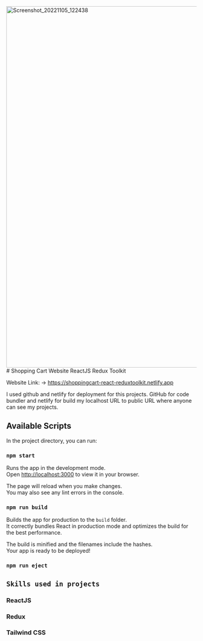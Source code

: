 <img width="956" alt="Screenshot_20221105_122438" src="https://user-images.githubusercontent.com/76960865/200179723-8a3e43f7-715e-4de9-890b-b6e468f963ef.png">
# Shopping Cart Website ReactJS Redux Toolkit

Website Link: -> https://shoppingcart-react-reduxtoolkit.netlify.app

I used github and netlify for deployment for this projects.
GitHub for code bundler and netlify for build my localhost
URL to public URL where anyone can see my projects.

## Available Scripts

In the project directory, you can run:

### `npm start`

Runs the app in the development mode.\
Open [http://localhost:3000](http://localhost:3000) to view it in your browser.

The page will reload when you make changes.\
You may also see any lint errors in the console.


### `npm run build`

Builds the app for production to the `build` folder.\
It correctly bundles React in production mode and optimizes the build for the best performance.

The build is minified and the filenames include the hashes.\
Your app is ready to be deployed!


### `npm run eject`

## `Skills used in projects`

### ReactJS

### Redux

### Tailwind CSS


